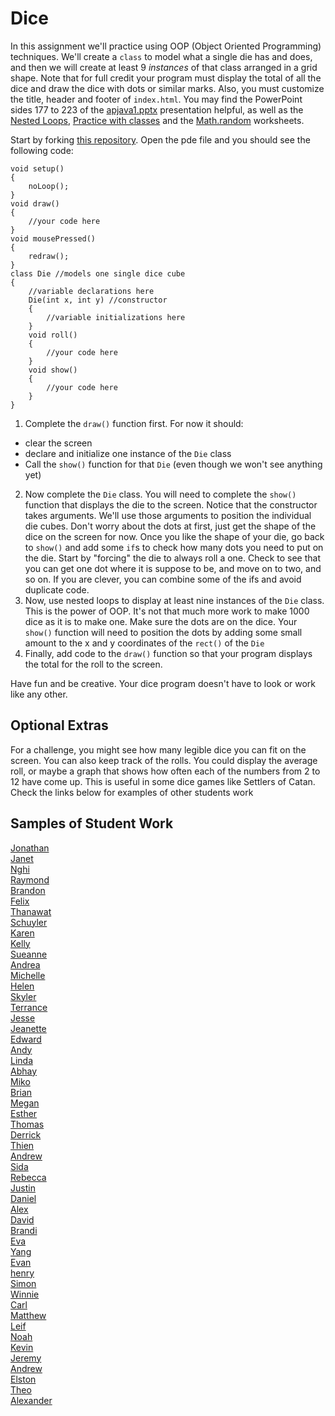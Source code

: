 Dice
====

In this assignment we'll practice using OOP (Object Oriented Programming) techniques. We'll create a `class` to model what a single die has and does, and then we will create at least 9 *instances* of that class arranged in a grid shape. Note that for full credit your program must display the total of all the dice and draw the dice with dots or similar marks. Also, you must customize the title, header and footer of `index.html`. You may find the PowerPoint sides 177 to 223 of the [apjava1.pptx](https://drive.google.com/open?id=0Bz2ZkT6qWPYTVkF4Q19aZ3dfdk0) presentation helpful, as well as the [Nested Loops](https://docs.google.com/document/d/1kzbAIebvhj0euZFYFa1WSLWWy_2cWwrq_sL0Ae4CaAw/edit?usp=sharing), [Practice with classes](https://docs.google.com/document/d/1kzbAIebvhj0euZFYFa1WSLWWy_2cWwrq_sL0Ae4CaAw/edit?usp=sharing) and the [Math.random](https://drive.google.com/file/d/0Bz2ZkT6qWPYTSU84X3FSOGYwdFU/view?usp=sharing) worksheets.

Start by forking [this repository](https://github.com/APCSLowell/Dice). Open the pde file and you should see the following code:

	void setup()
	{
	    noLoop();
	}
	void draw()
	{
	    //your code here
	}
	void mousePressed()
	{
	    redraw();
	}
	class Die //models one single dice cube
	{
	    //variable declarations here
	    Die(int x, int y) //constructor
	    {
	        //variable initializations here
	    }
	    void roll()
	    {
	        //your code here
	    }
	    void show()
	    {
	        //your code here
	    }
	}


1. Complete the `draw()` function first. For now it should:  
  - clear the screen
  - declare and initialize one instance of the `Die` class
  - Call the `show()` function for that `Die` (even though we won't see anything yet)
2. Now complete the `Die` class. You will need to complete the `show()` function that displays the die to the screen. Notice that the constructor takes arguments. We'll use those arguments to position the individual die cubes. Don't worry about the dots at first, just get the shape of the dice on the screen for now. Once you like the shape of your die, go back to `show()` and add some `if`s to check how many dots you need to put on the die. Start by "forcing" the die to always roll a one. Check to see that you can get one dot where it is suppose to be, and move on to two, and so on. If you are clever, you can combine some of the ifs and avoid duplicate code. 
3. Now, use nested loops to display at least nine instances of the `Die` class. This is the power of OOP. It's not that much more work to make 1000 dice as it is to make one. Make sure the dots are on the dice. Your `show()` function will need to position the dots by adding some small amount to the x and y coordinates of the `rect()` of the `Die`
4. Finally, add code to the `draw()` function so that your program displays the total for the roll to the screen.  

Have fun and be creative. Your dice program doesn't have to look or work like any other.  

Optional Extras
---------------

For a challenge, you might see how many legible dice you can fit on the screen. You can also keep track of the rolls. You could display the average roll, or maybe a graph that shows how often each of the numbers from 2 to 12 have come up. This is useful in some dice games like Settlers of Catan. Check the links below for examples of other students work

Samples of Student Work
-----------------------
[Jonathan](https://jonathanchu33.github.io/Dice/)   
[Janet](https://birded.github.io/Dice/)   
[Nghi](https://nagirokudo.github.io/Dice/)   
[Raymond](https://ngoraymond.github.io/Dice/)   
[Brandon](https://brlou-apcs.github.io/Dice/)   
[Felix](https://felixzhuk.github.io/Dice/)   
[Thanawat](https://thiskappaisgrey.github.io/Dice/index.html)   
[Schuyler](https://skschur1.github.io/Dice/)   
[Karen](https://sonokjw.github.io/Dice/)  
[Kelly](http://kellyhuang21.github.io/Dice/)  
[Sueanne](http://sushisueanne.github.io/Dice/)  
[Andrea](http://ardzejafyl.github.io/Dice/)  
[Michelle](http://xmichellex.github.io/Dice/)  
[Helen](http://hezhang2.github.io/Dice/)  
[Skyler](http://skymefly.github.io/Dice/)  
[Terrance](http://auxoworks.github.io/Dice/)  
[Jesse](http://jessew927.github.io/Dice/)  
[Jeanette](http://roquefortt.github.io/Dice/)  
[Edward](http://edyuen.github.io/Dice/)  
[Andy](http://huangandy54.github.io/Dice/)  
[Linda](http://wanglindal.github.io/Dice/)  
[Abhay](http://negiabhay98.github.io/Dice/)  
[Miko](http://mikolajkrajewski.github.io/Dice/)  
[Brian](http://btx123.github.io/Dice/)  
[Megan](http://meegee98.github.io/Dice/)  
[Esther](http://elam2016.github.io/Dice/)  
[Thomas](http://leechak.github.io/Dice/)  
[Derrick](http://pepe-roni.github.io/Dice/)  
[Thien](http://thtran1.github.io/Dice/)  
[Andrew](http://andrewtheo.github.io/Dice/)  
[Sida](http://sidaqin.github.io/Dice/)  
[Rebecca](http://rebeckur.github.io/Dice/)  
[Justin](http://theotherjustin.github.io/Dice/)  
[Daniel](http://donutdaniel.github.io/Dice/)  
[Alex](http://alexlo1.github.io/Dice/)  
[David](http://unuse45.github.io/Dice/)  
[Brandi](http://brw1221.github.io/Dice/)  
[Eva](http://caieva21.github.io/Dice/)  
[Yang](http://giangd.github.io/Dice/)  
[Evan](http://evhuang.github.io/Dice/)  
[henry](http://usaruner.github.io/Dice/)  
[Simon](http://omgitssimon.github.io/Dice/)  
[Winnie](http://winnie3269.github.io/Dice/)  
[Carl](http://cahouweling.github.io/Dice/)  
[Matthew](http://yeahmatts.github.io/Dice/)  
[Leif](http://leifmorgan.github.io/Dice/)  
[Noah](http://noahzpepper.github.io/Dice/)  
[Kevin](http://oohklim.github.io/Dice/)  
[Jeremy](http://gitrektapcs.github.io/Dice/)  
[Andrew](http://frostytimp.github.io/Dice/)  
[Elston](http://458elma.github.io/Dice/)  
[Theo](http://awesomestickman.github.io/Dice/)  
[Alexander](http://alzhu1.github.io/Dice/)  


